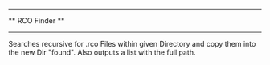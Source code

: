 **********************
**  RCO Finder      **
**********************

Searches recursive for .rco Files within given Directory and copy them into the new Dir "found".
Also outputs a list with the full path.